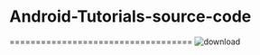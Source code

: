 # Android-Tutorials-source-code
===================================
![download](https://cloud.githubusercontent.com/assets/17044560/12792725/3fb88e9e-cad3-11e5-8448-cb3ae90d2b76.jpg)
